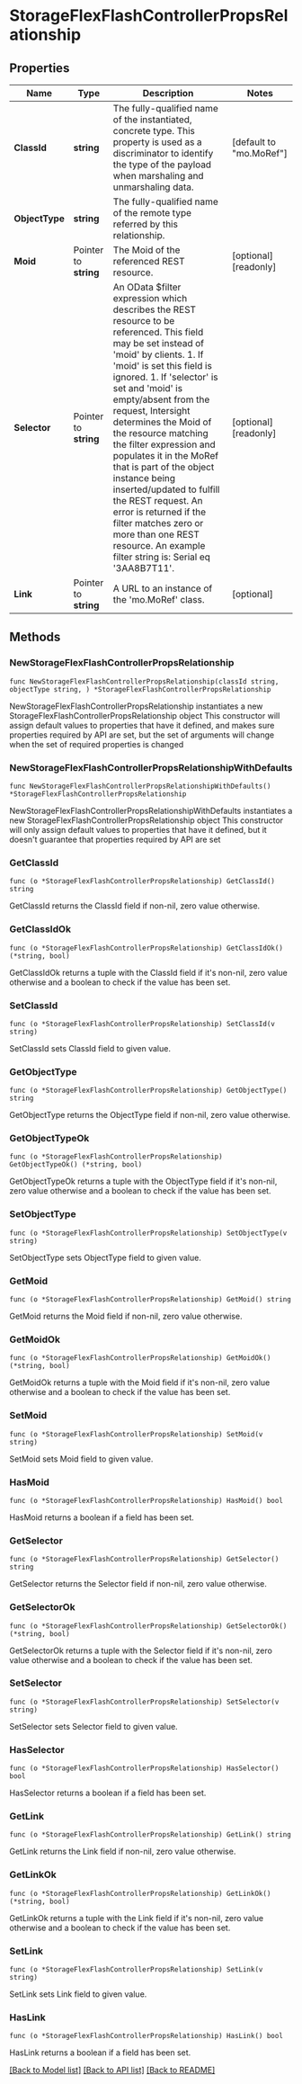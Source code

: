 # StorageFlexFlashControllerPropsRelationship

## Properties

Name | Type | Description | Notes
------------ | ------------- | ------------- | -------------
**ClassId** | **string** | The fully-qualified name of the instantiated, concrete type. This property is used as a discriminator to identify the type of the payload when marshaling and unmarshaling data. | [default to "mo.MoRef"]
**ObjectType** | **string** | The fully-qualified name of the remote type referred by this relationship. | 
**Moid** | Pointer to **string** | The Moid of the referenced REST resource. | [optional] [readonly] 
**Selector** | Pointer to **string** | An OData $filter expression which describes the REST resource to be referenced. This field may be set instead of &#39;moid&#39; by clients. 1. If &#39;moid&#39; is set this field is ignored. 1. If &#39;selector&#39; is set and &#39;moid&#39; is empty/absent from the request, Intersight determines the Moid of the resource matching the filter expression and populates it in the MoRef that is part of the object instance being inserted/updated to fulfill the REST request. An error is returned if the filter matches zero or more than one REST resource. An example filter string is: Serial eq &#39;3AA8B7T11&#39;. | [optional] [readonly] 
**Link** | Pointer to **string** | A URL to an instance of the &#39;mo.MoRef&#39; class. | [optional] 

## Methods

### NewStorageFlexFlashControllerPropsRelationship

`func NewStorageFlexFlashControllerPropsRelationship(classId string, objectType string, ) *StorageFlexFlashControllerPropsRelationship`

NewStorageFlexFlashControllerPropsRelationship instantiates a new StorageFlexFlashControllerPropsRelationship object
This constructor will assign default values to properties that have it defined,
and makes sure properties required by API are set, but the set of arguments
will change when the set of required properties is changed

### NewStorageFlexFlashControllerPropsRelationshipWithDefaults

`func NewStorageFlexFlashControllerPropsRelationshipWithDefaults() *StorageFlexFlashControllerPropsRelationship`

NewStorageFlexFlashControllerPropsRelationshipWithDefaults instantiates a new StorageFlexFlashControllerPropsRelationship object
This constructor will only assign default values to properties that have it defined,
but it doesn't guarantee that properties required by API are set

### GetClassId

`func (o *StorageFlexFlashControllerPropsRelationship) GetClassId() string`

GetClassId returns the ClassId field if non-nil, zero value otherwise.

### GetClassIdOk

`func (o *StorageFlexFlashControllerPropsRelationship) GetClassIdOk() (*string, bool)`

GetClassIdOk returns a tuple with the ClassId field if it's non-nil, zero value otherwise
and a boolean to check if the value has been set.

### SetClassId

`func (o *StorageFlexFlashControllerPropsRelationship) SetClassId(v string)`

SetClassId sets ClassId field to given value.


### GetObjectType

`func (o *StorageFlexFlashControllerPropsRelationship) GetObjectType() string`

GetObjectType returns the ObjectType field if non-nil, zero value otherwise.

### GetObjectTypeOk

`func (o *StorageFlexFlashControllerPropsRelationship) GetObjectTypeOk() (*string, bool)`

GetObjectTypeOk returns a tuple with the ObjectType field if it's non-nil, zero value otherwise
and a boolean to check if the value has been set.

### SetObjectType

`func (o *StorageFlexFlashControllerPropsRelationship) SetObjectType(v string)`

SetObjectType sets ObjectType field to given value.


### GetMoid

`func (o *StorageFlexFlashControllerPropsRelationship) GetMoid() string`

GetMoid returns the Moid field if non-nil, zero value otherwise.

### GetMoidOk

`func (o *StorageFlexFlashControllerPropsRelationship) GetMoidOk() (*string, bool)`

GetMoidOk returns a tuple with the Moid field if it's non-nil, zero value otherwise
and a boolean to check if the value has been set.

### SetMoid

`func (o *StorageFlexFlashControllerPropsRelationship) SetMoid(v string)`

SetMoid sets Moid field to given value.

### HasMoid

`func (o *StorageFlexFlashControllerPropsRelationship) HasMoid() bool`

HasMoid returns a boolean if a field has been set.

### GetSelector

`func (o *StorageFlexFlashControllerPropsRelationship) GetSelector() string`

GetSelector returns the Selector field if non-nil, zero value otherwise.

### GetSelectorOk

`func (o *StorageFlexFlashControllerPropsRelationship) GetSelectorOk() (*string, bool)`

GetSelectorOk returns a tuple with the Selector field if it's non-nil, zero value otherwise
and a boolean to check if the value has been set.

### SetSelector

`func (o *StorageFlexFlashControllerPropsRelationship) SetSelector(v string)`

SetSelector sets Selector field to given value.

### HasSelector

`func (o *StorageFlexFlashControllerPropsRelationship) HasSelector() bool`

HasSelector returns a boolean if a field has been set.

### GetLink

`func (o *StorageFlexFlashControllerPropsRelationship) GetLink() string`

GetLink returns the Link field if non-nil, zero value otherwise.

### GetLinkOk

`func (o *StorageFlexFlashControllerPropsRelationship) GetLinkOk() (*string, bool)`

GetLinkOk returns a tuple with the Link field if it's non-nil, zero value otherwise
and a boolean to check if the value has been set.

### SetLink

`func (o *StorageFlexFlashControllerPropsRelationship) SetLink(v string)`

SetLink sets Link field to given value.

### HasLink

`func (o *StorageFlexFlashControllerPropsRelationship) HasLink() bool`

HasLink returns a boolean if a field has been set.


[[Back to Model list]](../README.md#documentation-for-models) [[Back to API list]](../README.md#documentation-for-api-endpoints) [[Back to README]](../README.md)


